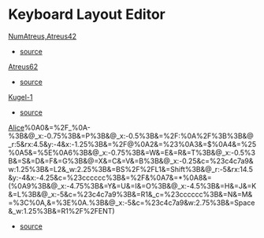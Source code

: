 # Keyboard Layout Editor

[NumAtreus,Atreus42](http://www.keyboard-layout-editor.com/##@_name=Atreus42,%20NumAtreus%3B&@_r:5&rx:7&ry:6&y:-4.5&x:-4%3B&=E%3B&@_y:-0.75&x:-5%3B&=W&_x:1%3B&=R%3B&@_y:-0.75&x:-6%3B&=Q&_x:3%3B&=T%3B&@_y:-0.5&x:-4%3B&=D%3B&@_y:-0.75&x:-5%3B&=S&_x:1%3B&=F%3B&@_y:-0.75&x:-6%3B&=A&_x:3%3B&=G%3B&@_y:-0.5&x:-4%3B&=C%3B&@_y:-0.75&x:-5%3B&=X&_x:1%3B&=V%3B&@_y:-0.75&x:-6%3B&=Z&_x:3%3B&=B%3B&@_y:-0.5&x:-4&c=%237f5c5c%3B&=Alt&_x:2&h2:1.5%3B&=Shift%3B&@_y:-0.75&x:-5%3B&=GUI&_x:1%3B&=Ctrl%3B&@_y:-0.75&x:-6%3B&=ADJ&_x:3%3B&=BS%0A%0A%0A%0A%0A%0A%2F%2F%20L1%3B&@_r:-5&rx:8&y:-4.5&x:3&c=%23cccccc%3B&=I%3B&@_y:-0.75&x:2%3B&=U&_x:1%3B&=O%3B&@_y:-0.75&x:1%3B&=Y&_x:3%3B&=P%3B&@_y:-0.5&x:3%3B&=K%3B&@_y:-0.75&x:2%3B&=J&_x:1%3B&=L%3B&@_y:-0.75&x:1%3B&=H&_x:3%3B&=%2F:%0A%2F%3B%3B&@_y:-0.5&x:3%3B&=%3C%0A,%3B&@_y:-0.75&x:2%3B&=M&_x:1%3B&=%3E%0A.%3B&@_y:-0.75&x:1%3B&=N&_x:3%3B&=%3F%0A%2F%2F%3B&@_y:-0.5&c=%237f5c5c&a:7&h2:1.5%3B&=&_x:2&a:4%3B&=Alt%3B&@_y:-0.75&x:2%3B&=Ctrl&_x:1%3B&=GUI%3B&@_y:-0.75&x:1%3B&=Enter%0A%0A%0A%0A%0A%0A%2F%2F%20R1&_x:3%3B&=ADJ) 
- [source](https://gist.github.com/bottilabo/d6c7a4f7845505f56cb4ddfa96e7d33b)

[Atreus62](http://www.keyboard-layout-editor.com/##@_name=Atreus62%3B&@_r:5&rx:7&ry:6&y:-5.5&x:-4&c=%237f5c5c%3B&=%23%0A3%3B&@_y:-0.75&x:-5%3B&=%2F@%0A2&_x:1%3B&=$%0A4%3B&@_y:-0.75&x:-7%3B&=DEL&=!%0A1&_x:3%3B&=%25%0A5%3B&@_y:-0.5&x:-4&c=%23cccccc%3B&=E%3B&@_y:-0.75&x:-5%3B&=W&_x:1%3B&=R%3B&@_y:-0.75&x:-7&c=%237f5c5c%3B&=ESC&_c=%23cccccc%3B&=Q&_x:3%3B&=T%3B&@_y:-0.5&x:-4%3B&=D%3B&@_y:-0.75&x:-5%3B&=S&_x:1%3B&=F%3B&@_y:-0.75&x:-7&c=%237f5c5c%3B&=Tab%0A%0A%0A%0A%0A%0A%2F%2F%20L2&_c=%23cccccc%3B&=A&_x:3%3B&=G%3B&@_y:-0.5&x:-4%3B&=C%3B&@_y:-0.75&x:-5%3B&=X&_x:1%3B&=V%3B&@_y:-0.75&x:-7&c=%237f5c5c%3B&=Shift&_c=%23cccccc%3B&=Z&_x:3%3B&=B%3B&@_y:-0.5&x:-4&c=%237f5c5c%3B&=Alt&_x:2&h2:1.5%3B&=Shift%3B&@_y:-0.75&x:-5%3B&=GUI&_x:1%3B&=Ctrl%3B&@_y:-0.75&x:-7%3B&=Ctrl&=ADJ&_x:3%3B&=BS%0A%0A%0A%0A%0A%0A%2F%2F%20L1%3B&@_r:-5&rx:8&y:-5.5&x:3%3B&=*%0A8%3B&@_y:-0.75&x:2%3B&=%2F&%0A7&_x:1%3B&=(%0A9%3B&@_y:-0.75&x:1%3B&=%5E%0A6&_x:3%3B&=)%0A0&=BSPC%3B&@_y:-0.5&x:3&c=%23cccccc%3B&=I%3B&@_y:-0.75&x:2%3B&=U&_x:1%3B&=O%3B&@_y:-0.75&x:1%3B&=Y&_x:3%3B&=P&_c=%237f5c5c%3B&=%5C%0A%5B%3B&@_y:-0.5&x:3&c=%23cccccc%3B&=K%3B&@_y:-0.75&x:2%3B&=J&_x:1%3B&=L%3B&@_y:-0.75&x:1%3B&=H&_x:3%3B&=%2F:%0A%2F%3B&_c=%237f5c5c%3B&=Enter%0A%0A%0A%0A%0A%0A%2F%2F%20R2%3B&@_y:-0.5&x:3&c=%23cccccc%3B&=%3C%0A,%3B&@_y:-0.75&x:2%3B&=M&_x:1%3B&=%3E%0A.%3B&@_y:-0.75&x:1%3B&=N&_x:3%3B&=%3F%0A%2F%2F&_c=%237f5c5c%3B&=Shift%3B&@_y:-0.5&a:7&h2:1.5%3B&=&_x:2&a:4%3B&=Alt%3B&@_y:-0.75&x:2%3B&=Ctrl&_x:1%3B&=GUI%3B&@_y:-0.75&x:1%3B&=Enter%0A%0A%0A%0A%0A%0A%2F%2F%20R1&_x:3%3B&=ADJ&=Ctrl)
- [source](https://gist.github.com/d6c7a4f7845505f56cb4ddfa96e7d33b)

[Kugel-1](http://www.keyboard-layout-editor.com/##@_name=Kugel-1%3B&@_y:1&x:1.75&c=%23c4c7a9%3B&=%60%20~&_c=%23cccccc%3B&=Q&_x:11&c=%23c4c7a9%3B&=BS%3B&@_x:2%3B&=L2%2F%2FTab&_c=%23cccccc%3B&=A%0A%0A%0A%0A%0A%0A%0A%60%20~&_x:11&c=%23c4c7a9%3B&=R2%2F%2FEnt%3B&@_x:2.5%3B&=Adj&_c=%23cccccc%3B&=Z&_x:10%3B&=%3F%0A%2F%2F%3B&@_rx:14.5&ry:4&y:-3&x:-0.75%3B&=P%3B&@_x:-0.5%3B&=%2F:%0A%2F%3B%3B&@_r:5&rx:4.5&y:-3&x:-0.75%3B&=W&=E&=R&=T&_c=%23c4c7a9%3B&=BTN1%3B&@_x:-0.5&c=%23cccccc%3B&=S%0A%0A%0A%0A%0A%0A%0A%2F%3B%20%2F:&=D%0A%0A%0A%0A%0A%0A%0A'%20%22&=F%0A%0A%0A%0A%0A%0A%0A(&=G%0A%0A%0A%0A%0A%0A%0A)%3B&@=X&=C&=V%0A%0A%0A%0A%0A%0A%0A%5B%7B&=B%0A%0A%0A%0A%0A%0A%0A%5D%7D%3B&@_x:0.25&c=%23c4c7a9%3B&=GUI&=Alt&=BS%2F%2FL1&=Shift%3B&@_r:-5&rx:14.5&y:-3&x:-4.75&c=%23cccccc%3B&=Y&=U&=I&=O%3B&@_x:-4.5%3B&=H&=J&=K&=L%3B&@_x:-4%3B&=N&=M&=%3C%0A,&=%3E%0A.%3B&@_x:-5&c=%23c4c7a9%3B&=Space&=R1%2F%2FEnt&=Ctl)
- [source](https://gist.github.com/84119c3893a3abc24c723fda5f5d9195)

[Alice](http://www.keyboard-layout-editor.com/##@_name=Alice%3B&@_c=%23c4c7a9%3B&=Esc&_x:0.25%3B&=~%0A%60&_c=%23cccccc%3B&=!%0A1&_x:12%3B&=+%0A%2F=&_c=%23c4c7a9&w:2%3B&=Backspace%3B&@_a:7%3B&=&_x:0.25&a:4&w:1.5%3B&=Tab&_c=%23cccccc%3B&=Q&_x:11%3B&=%7B%0A%5B&=%7D%0A%5D&_w:1.5%3B&=%7C%0A%5C%3B&@_c=%23c4c7a9%3B&=Adj&_x:0.25&w:1.75%3B&=Ctrl&_c=%23cccccc%3B&=A&_x:11%3B&=%22%0A'&_c=%23c4c7a9&w:2.25%3B&=Enter%3B&@_x:1.25&w:2.25%3B&=Alt&_c=%23cccccc%3B&=Z&_x:10%3B&=%3F%0A%2F%2F&_x:0.25&c=%23c4c7a9&w:1.25%3B&=Ctrl&_w:1.25%3B&=Alt%3B&@_x:1.25&w:1.25%3B&=GUI&_x:14.5&w:1.25%3B&=GUI%3B&@_rx:14.5&ry:4&y:-4&x:-1.25&c=%23cccccc%3B&=)%0A0&=%2F_%0A-%3B&@_x:-0.75%3B&=P%3B&@_x:-0.5%3B&=%2F:%0A%2F%3B%3B&@_r:5&rx:4.5&y:-4&x:-1.25%3B&=%2F@%0A2&=%23%0A3&=$%0A4&=%25%0A5&=%5E%0A6%3B&@_x:-0.75%3B&=W&=E&=R&=T%3B&@_x:-0.5%3B&=S&=D&=F&=G%3B&@=X&=C&=V&=B%3B&@_x:-0.25&c=%23c4c7a9&w:1.25%3B&=L2&_w:2.25%3B&=BS%2F%2FL1&=Shift%3B&@_r:-5&rx:14.5&y:-4&x:-4.25&c=%23cccccc%3B&=%2F&%0A7&=*%0A8&=(%0A9%3B&@_x:-4.75%3B&=Y&=U&=I&=O%3B&@_x:-4.5%3B&=H&=J&=K&=L%3B&@_x:-5&c=%23c4c7a9%3B&=R1&_c=%23cccccc%3B&=N&=M&=%3C%0A,&=%3E%0A.%3B&@_x:-5&c=%23c4c7a9&w:2.75%3B&=Space&_w:1.25%3B&=R1%2F%2FENT)
- [source](https://gist.github.com/b1e37062c9f76a8e9c67296926626a51)
